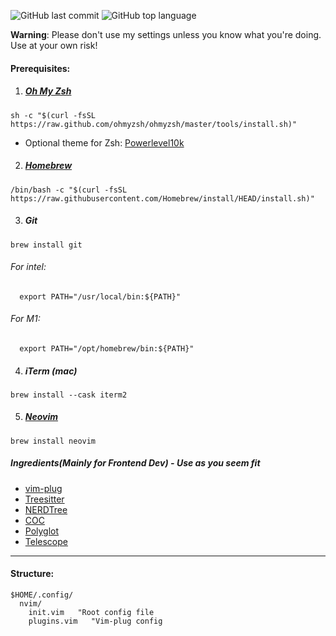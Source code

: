![GitHub last commit](https://img.shields.io/github/last-commit/wesknerd/dotfiles)
![GitHub top language](https://img.shields.io/github/languages/top/wesknerd/dotfiles)

**Warning**: Please don't use my settings unless you know what you're doing. Use at your own risk!

#### Prerequisites:

1. ##### [Oh My Zsh](https://ohmyz.sh/#install)
```
sh -c "$(curl -fsSL https://raw.github.com/ohmyzsh/ohmyzsh/master/tools/install.sh)"
```
  - Optional theme for Zsh: [Powerlevel10k](https://github.com/romkatv/powerlevel10k#installation)

2. ##### [Homebrew](https://brew.sh/)
```
/bin/bash -c "$(curl -fsSL https://raw.githubusercontent.com/Homebrew/install/HEAD/install.sh)"
```

3. ##### Git
  ```shell	
  brew install git
  ```
###### For intel:
```shell
  export PATH="/usr/local/bin:${PATH}"
```
###### For M1:
```shell
  export PATH="/opt/homebrew/bin:${PATH}"
```

4. ##### iTerm (mac)
  ```shell
  brew install --cask iterm2
  ```

5. ##### [Neovim](https://neovim.io/)
```shell
brew install neovim
```


##### Ingredients(Mainly for Frontend Dev) - Use as you seem fit 

- [vim-plug](https://github.com/junegunn/vim-plug)
- [Treesitter](https://github.com/nvim-treesitter/nvim-treesitter)
- [NERDTree](https://github.com/preservim/nerdtree)
- [COC](https://github.com/neoclide/coc.nvim)
- [Polyglot](https://github.com/sheerun/vim-polyglot)
- [Telescope](https://github.com/nvim-telescope/telescope.nvim)

----
#### Structure:
```vim
$HOME/.config/
  nvim/
    init.vim   "Root config file
    plugins.vim   "Vim-plug config
```

